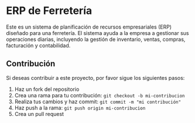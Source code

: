 # ERP de Ferretería

Este es un sistema de planificación de recursos empresariales (ERP) diseñado para una ferretería. El sistema ayuda a la empresa a gestionar sus operaciones diarias, incluyendo la gestión de inventario, ventas, compras, facturación y contabilidad.

## Contribución

Si deseas contribuir a este proyecto, por favor sigue los siguientes pasos:

1. Haz un fork del repositorio
2. Crea una rama para tu contribución: `git checkout -b mi-contribucion`
3. Realiza tus cambios y haz commit: `git commit -m "mi contribución"`
4. Haz push a la rama: `git push origin mi-contribucion`
5. Crea un pull request

